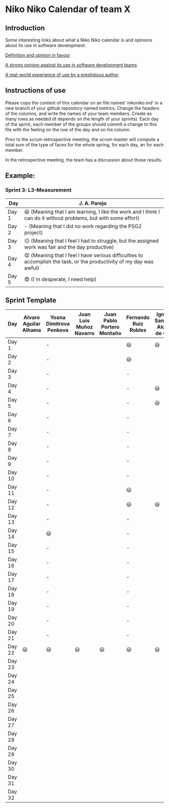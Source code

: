 # Niko Niko Calendar of team X
## Introduction
Some interesting links about what a Niko Niko calendar is and opinions about its use in software development:

[Definition and opinion in favour](https://blog.teammood.com/2018/07/24/evaluating-your-teams-health-with-the-niko-niko-calendar.html?utm_source=google&utm_medium=cpc&utm_campaign=blog-niko-niko&utm_content=niko-niko&utm_term=niko%20niko%20calendar&gclid=Cj0KCQjwsYb0BRCOARIsAHbLPhGYfc7zpSwEDx8KE3VjlsTyy1M1F8O8lxyOPWQTpjf71RjXeD5rgWsaAmEhEALw_wcB)

[A strong opinion against its use in software development teams](https://www.tinypulse.com/blog/sk-niko-niko-calendar-workplace-morale)

[A real-world experience of use by a prestigious author](https://www.javiergarzas.com/2015/05/calendarios-niko-niko.html)
## Instructions of use
Please copy the content of this calendar on an file named 'nikoniko.md' in a new branch of your github repository named metrics.
Change the headers of the columns, and write the names of your team members.
Create as many rows as needed (it depends on the length of your sprints).
Each day of the sprint, each member of the groups should commit a change to this file with the feeling on the row of the day and on his column. 

Prior to the scrum retrospective meeting, the scrum master will compute a total sum of the type of faces for the whole spring, for each day, an for each member.

In the retrospective meeting, the team has a discussion about those results.

## Example:

### Sprint 3: L3-Measurement 

| Day           | J. A. Parejo  |
| ------------- | ------------- |
| Day 1         |    :smiley: (Meaning that I am learning, I like the work and I think I can do it without problems, but with some effort) |
| Day 2         |    - (Meaning that I did no work regarding the PSG2 project)           |
| Day 3         |    :neutral_face:  (Meaning that I feel I had to struggle, but the assigned work was fair and the day productive)          |:fearful:
| Day 4         |    :worried: (Meaning that I feel I have serious difficulties to accomplish the task, or the productivity of my day was awful)           |
| Day 5         |    :fearful:   (I´m desperate, I need help)        |


## Sprint Template

| Day           | Alvaro Aguilar Alhama    | Yoana Dimitrova Penkova     | Juan Luis Muñoz Navarro     | Juan Pablo Portero Montaño    | Fernando Ruiz Robles     | Ignacio Sanabria Alonso de Caso     |
| ------------- | ------------- | -------------  | -------------  | -------------  | -------------  | -------------  |
| Day 1         |               |-                |                |                |:smiley:                |:smiley:                |
| Day 2         |               |-                |                |                |:smiley:                |                |
| Day 3         |               |-                |                |                |-                |                |
| Day 4         |               |-                |                |                |-                |:smiley:                |
| Day 5         |               |-                |                |                |-                |:smiley:                |
| Day 6         |               |-                |                |                |-                |                |
| Day 7         |               |-                |                |                |-                |                |
| Day 8         |               |-                |                |                |-                |                |
| Day 9         |               |-                |                |                |-                |                |
| Day 10        |               |-                |                |                |-                |                |
| Day 11        |               |-                |                |                |:smiley:                |                |
| Day 12        |               |-                |                |                |:smiley:                |:smiley:                |
| Day 13        |               |-                |                |                |-                |                |
| Day 14        |               |:smiley:                |                |                |-                |                |
| Day 15        |               |-                |                |                |-                |                |
| Day 16        |               |-                |                |                |-                |                |
| Day 17        |               |-                |                |                |-                |                |
| Day 18        |               |-                |                |                |-                |                |
| Day 19        |               |-                |                |                |-                |                |
| Day 20        |               |-                |                |                |-                |                |
| Day 21        |               |-                |                |                |-                |                |
| Day 22        |:smiley:               |:smiley:                |:smiley:                |:smiley:                |:smiley:                |:smiley:                |
| Day 23        |               |                |                |                |                |                |
| Day 24        |               |                |                |                |                |                |
| Day 25        |               |                |                |                |                |                |
| Day 26        |               |                |                |                |                |                |
| Day 27        |               |                |                |                |                |                |
| Day 28        |               |                |                |                |                |                |
| Day 29        |               |                |                |                |                |                |
| Day 30        |               |                |                |                |                |                |
| Day 31        |               |                |                |                |                |                |
| Day 32        |               |                |                |                |                |                |

